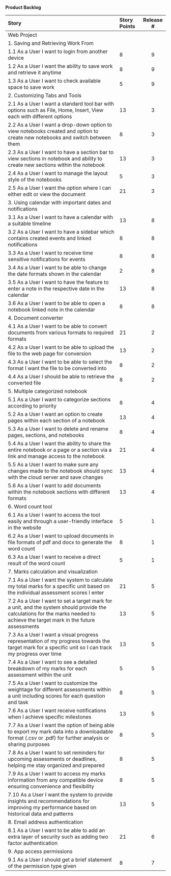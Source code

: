 ﻿**Product Backlog**


|Story|Story Points|Release #|
| :- | :- | :-: |
|Web Project|||
|1. Saving and Retrieving Work From|||
|1\.1  As a User I want to login from another device|8|9|
|1\.2  As a User I want the ability to save work and retrieve it anytime |8|9|
|1\.3  As a User I want to check available space to save work|5|9|
|2. Customizing Tabs and Tools|||
|2\.1  As a User I want a standard tool bar with options such as File, Home, Insert, View each with different options|13|3|
|2\.2  As a User I want a drop-down option to view notebooks created and option to create new notebooks and switch between them|8|3|
|2\.3  As a User I want to have a section bar to view sections in notebook and ability to create new sections within the notebook|13|3|
|2\.4  As a User I want to manage the layout style of the notebooks|5|3|
|2\.5  As a User I want the option where I can either edit or view the document|21|3|
|3. Using calendar with important dates and notifications|||
|3\.1  As a User I want to have a calendar with a suitable timeline|13|8|
|3\.2  As a User I want to have a sidebar which contains created events and linked notifications|8|8|
|3\.3  As a User I want to receive time sensitive notifications for events|8|8|
|3\.4  As a User I want to be able to change the date formats shown in the calendar|2|8|
|3\.5  As a User I want to have the feature to enter a note in the respective date in the calendar|13|8|
|3\.6  As a User I want to be able to open a notebook linked note in the calendar|8|8|
|4. Document converter|||
|4\.1  As a User I want to be able to convert documents from various formats to required formats|21|2|
|4\.2  As a User I want to be able to upload the file to the web page for conversion|13|2|
|4\.3  As a User I want to be able to select the format I want the file to be converted into|8|2|
|4\.4  As a User I should be able to retrieve the converted file|8|2|
|5. Multiple categorized notebook|||
|5\.1  As a User I want to categorize sections according to priority|8|4|
|5\.2  As a User I want an option to create pages within each section of a notebook|13|4|
|5\.3  As a User I want to delete and rename pages, sections, and notebooks|8|4|
|5\.4  As a User I want the ability to share the entire notebook or a page or a section via a link and manage access to the notebook|21|4|
|5\.5  As a User I want to make sure any changes made to the notebook should sync with the cloud server and save changes|13|4|
|5\.6  As a User I want to add documents within the notebook sections with different formats|13|4|
|6. Word count tool|||
|6\.1  As a User I want to access the tool easily and through a user-friendly interface in the website|5|1|
|6\.2  As a User I want to upload documents in file formats of pdf and docx to generate the word count|8|1|
|6\.3  As a User I want to receive a direct result of the word count|5|1|
|7. Marks calculation and visualization|||
|7\.1  As a User I want the system to calculate my total marks for a specific unit based on the individual assessment scores I enter|21|5|
|7\.2  As a User I want to set a target mark for a unit, and the system should provide the calculations for the marks needed to achieve the target mark in the future assessments|13|5|
|7\.3  As a User I want a visual progress representation of my progress towards the target mark for a specific unit so I can track my progress over time|13|5|
|7\.4  As a User I want to see a detailed breakdown of my marks for each assessment within the unit|5|5|
|7\.5  As a User I want to customize the weightage for different assessments within a unit including scores for each question and task|8|5|
|7\.6  As a User I want receive notifications when I achieve specific milestones|13|5|
|7\.7  As a User I want the option of being able to export my mark data into a downloadable format (.csv or .pdf) for further analysis or sharing purposes|8|5|
|7\.8  As a User I want to set reminders for upcoming assessments or deadlines, helping me stay organized and prepared|8|5|
|7\.9  As a User I want to access my marks information from any compatible device ensuring convenience and flexibility|8|5|
|7\.10  As a User I want the system to provide insights and recommendations for improving my performance based on historical data and patterns|13|5|
|8. Email address authentication|||
|8\.1  As a User I want to be able to add an extra layer of security such as adding two factor authentication|21|6|
|9. App access permissions|||
|9\.1  As a User I should get a brief statement of the permission type given|8|7|

